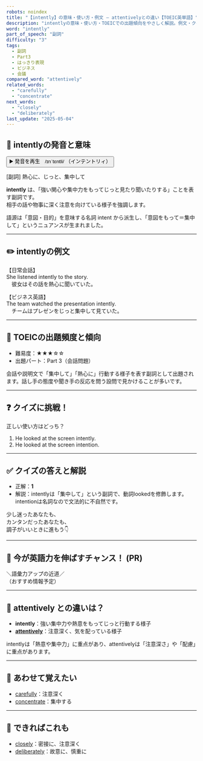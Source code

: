 ```yaml
---
robots: noindex
title: "【intently】の意味・使い方・例文 ― attentivelyとの違い【TOEIC英単語】"
description: "intentlyの意味・使い方・TOEICでの出題傾向をやさしく解説。例文・クイズ付きでattentivelyとの違いもわかりやすく学べます。"
word: "intently"
part_of_speech: "副詞"
difficulty: "3"
tags:
  - 副詞
  - Part3
  - はっきり表現
  - ビジネス
  - 会議
compared_word: "attentively"
related_words:
  - "carefully"
  - "concentrate"
next_words:
  - "closely"
  - "deliberately"
last_update: "2025-05-04"
---
```


## 🔰 intentlyの発音と意味

<button class="play-audio" onclick="playTTS('intently')">
  <span class="play-audio-main">
    ▶️ 発音を再生　/ɪnˈtɛntli/
  </span>
  <span class="play-audio-sub">
    （インテントリィ）
  </span>
</button>

[副詞] 熱心に、じっと、集中して

**intently** は、「強い関心や集中力をもってじっと見たり聞いたりする」ことを表す副詞です。  
相手の話や物事に深く注意を向けている様子を強調します。

語源は「意図・目的」を意味する名詞 intent から派生し、「意図をもって＝集中して」というニュアンスが生まれました。

---

## ✏️ intentlyの例文

【日常会話】  
She listened intently to the story.  
　彼女はその話を熱心に聞いていた。

【ビジネス英語】  
The team watched the presentation intently.  
　チームはプレゼンをじっと集中して見ていた。

---

## 🎯 TOEICの出題頻度と傾向

- 難易度：★★★☆☆
- 出題パート：Part 3（会話問題）

会話や説明文で「集中して」「熱心に」行動する様子を表す副詞として出題されます。話し手の態度や聞き手の反応を問う設問で見かけることが多いです。

---

## ❓ クイズに挑戦！

正しい使い方はどっち？

1. He looked at the screen intently.  
2. He looked at the screen intention.

---

## ✅ クイズの答えと解説

- 正解：**1**
- 解説：intentlyは「集中して」という副詞で、動詞lookedを修飾します。intentionは名詞なので文法的に不自然です。

少し迷ったあなたも、  
カンタンだったあなたも、  
調子がいいときに進もう👇️

---

## 🚀 今が英語力を伸ばすチャンス！ (PR)

<div class="info-center">
＼語彙力アップの近道／<br>  
（おすすめ情報予定）
</div>

---

## 🤔  attentively との違いは？

- **intently**：強い集中力や熱意をもってじっと行動する様子
- **[attentively](/word/attentively/)**：注意深く、気を配っている様子

intentlyは「熱意や集中力」に重点があり、attentivelyは「注意深さ」や「配慮」に重点があります。

---

## 🧩 あわせて覚えたい

- [carefully](/word/carefully/)：注意深く
- [concentrate](/word/concentrate/)：集中する

---

## 📖 できればこれも

- [closely](/word/closely/)：密接に、注意深く
- [deliberately](/word/deliberately/)：故意に、慎重に

<!-- cvid: aid19_bid48 -->
